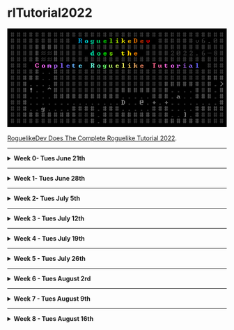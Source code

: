 # rlTutorial2022

![rl Tutorial 2022](https://github.com/samelinux/rlTutorial2022/raw/main/images/rlTutorial2022.png "Logo")

[RoguelikeDev Does The Complete Roguelike Tutorial 2022](https://www.reddit.com/r/roguelikedev/comments/vhfsda/roguelikedev_does_the_complete_roguelike_tutorial/).

- - -

<details>
<summary><b>Week 0- Tues June 21th</b></summary>

Bolerplate code. Here you can find the partial source: [tag](https://github.com/samelinux/rlTutorial2022/releases/tag/week0)

- [keyboard.c](keyboard.c)

  This file contains some functions to easly setup, reset and use the keyboard.

- [macro.h](macro.h)

  This fail contains just some macro that could be usefull in the future

- [main.c](main.c)

  This file contains the main function of the program and for now it's just a placeholder to show some "engine" functionality

- [position.c](position.c)

  This file contains a rough implementation of 2d positions structure and functions, we will expand this during the tutorial ... or we can scrapp it if not usefull

- [random.c](random.c)

  This file contains a straight copy and paste of a Lehmer random number generation function from wikipedia and some utility.

  We will mostly only use two functions randomSetup and randomDice

- [screen.c](screen.c)

  This file contains a rough and semplified ncurses implementation with way less functions but way easier to understand.

  It is base on ansi escape codes which is a fancy way to say "codes to instruct the terminal on how to draw things".

  With this you can print character and string anywhere on the terminal using foreground and background colors ... i think this will be enough for the tutorial, but we can expand this if we need to.

- [signal.c](signal.c)

  This file contains some code to help people which are less familiar with C debug some crashes.

  Nothing special, it just register some callback for handling signals the operating system may throw at your game in case we write something wrong (think of it as a way more destructive try/catch which always and with a crash and a stack trace 8p ).

- [time.c](time.c)

  This file contains just a function to get the current timestamp in milliseconds, it may come handy to profile some map generation/pathfinding algorithm.

  I'm not 100% sure we will need this, but if costs nothing to have it laying around.

</details>

- - -

<details>
<summary><b>Week 1- Tues June 28th</b></summary>

<details>
<summary> Part 0 - Setting Up </summary>

  - Build automation

    We will use [make] to automate the building process. You can find it [here](https://www.gnu.org/software/make/) but it can be already installed on your system if you choose to install some developer tool (Xcode on macos, gcc toolchain on linux)

  - Compiler

    We will use [gcc] to compile our code. You can find it [here](https://gcc.gnu.org/install/) but it come as a package in most linux distribution and as part of Xcode on macos.

  - Editor

    To edit your code you can use any editor you like, i personally use [vim](https://www.vim.org/) but [clion](https://www.jetbrains.com/clion/), [visual studio code](https://code.visualstudio.com/) and [Xcode](https://developer.apple.com/xcode/) are good alternatives.

  - Terminal

    All linux distro and macos come with a preinstalled terminal.

    I'm pretty sure you can use any terminal you want as long as it supports at last the original ansi 8 colors specification.

 - Testing the environment

   To test your environment you can use the boilerplate code i created in week 0 which you can find [here](https://github.com/samelinux/rlTutorial2022/releases/tag/week0).
   - Download the zip and unpack it (or checkout the project and then checkout the week0 tag)
   - open your favorite terminal and move to the code directory (using the command 'cd')
   - start the build using the command 'make'
   - start the compiled program with the command './target'
   If all went right you should see something like this:

- Result

   ![part0 001](https://github.com/samelinux/rlTutorial2022/raw/main/images/part0_001.png "Part 0 screenshot")

</details>

<details>
<summary> Part 1 - Drawing the '@' symbol and moving it around </summary>

You can find the code from Week 1, Part 1 [here](https://github.com/samelinux/rlTutorial2022/releases/tag/week1part1).

- Player structure

  We start by creating a structure to represent the player and give it a name.

  For now we just need his coordinates, but we will add property to the player structure as we go on.
```c
struct player_t
{
 int x;
 int y;
};
typedef struct player_t player_t;
```

- Player input handling

  Next we need a way to work with a player: initialize it and modify it base on the game and the player state.

  For now playerInit just set the player coordinates to 0, but later we will add more properties initializations (like hit point, stat values, ...).

  Since the player is basycally just composed of his coordinates, playerHandleInput just handle the input to move the player around.

  Since there's no world player movements are free, no collision, no enemies to attack, ... not much to do.

  For this purpose we have created two functions:
```c
void playerInit(player_t* player);
void playerHandleInput(player_t* player,char input);
```

- main flow

  The next thing to do is to modify the main function to implement a minimalistic game loop: display the player, move the player base on his input and quit.

  As you can see the code is quite commented so i'll not go much into datails on the implementation or the code itself, you can download each week and each part separately and take a look/play with it.

  All this logic is implemented in
```c
while(command!='q')
 {
  //clear the screen
  screenClear();

  //draw the player and a hint on how to quit
  screenPut(player.x,player.y,'@');
  screenPrint(0,screenHeight,"Press 'q' to quit");

  //get player input
  command=keyboardRead();
  //handle the input based on game/player status
  playerHandleInput(&player,command);
 }
```

- Extra

  I've uniformed all "libraries" init/deinit function names to have the same structure.

  I've added an init and a deinit function to screen basically to hide/show the terminal cursor and clear the screen/attributes (this is just a convenience)

  I've also added some comments to some file ... expect this since sometime i'll forget to add all comments 8p

- Result

  ![part1 001](https://github.com/samelinux/rlTutorial2022/raw/main/images/part1_001.png "Part 1 screenshot")

</details>

</details>

- - -

<details>
<summary><b>Week 2- Tues July 5th</b></summary>

<details>
<summary> Part 2 - The generic Entity, the render functions, and the map </summary>

You can find the code from Week 2, Part 2 [here](https://github.com/samelinux/rlTutorial2022/releases/tag/week2part2).

- [main.c](main.c)

  In Part2 we added map and monster to the main loop (for now just initialization and drawing). We also removed the player variable since we're going to isolate it inside [player.c](player.c)

- [player.c](player.c)

  We moved the player variable here and modified all functions accordingly. Also we've added two checks during player movements:

  1. map boundaries to limit the player movements inside the map
  2. tile walkable flag to to limit the player movements on walkable tiles

  We also added a convenience function to render the player

- [map.c](map.c)

  This file will contain all map related functions and data types.

  Take a look at [map.c](map.c) to have a better understanding of all map related functions, they are quite commented.

  For now all maps data types we need are:
```c
enum mapType_t
{
 MAP_NONE=0,
 MAP_EMPTY,
 MAP_SAMPLE,
 MAP_MAX,
};
typedef enum mapType_t mapType_t;
```
  This enum is basically a list of all "buildable" maps.
```c
struct map_t
{
 mapType_t type;
 tile_t tiles[MAP_WIDTH*MAP_HEIGHT];
};
typedef struct map_t map_t;
```
  This struct is the representation of a map containing its type and all its tiles.

- [mapSample.c](mapSample.c)

  To separate all map types on their own file we created the file so we can implement the "building" of MAP_SAMPLE maps type. There's not much going on for now, this is just a basic map, we will add more in Part3

- [monster.c](monster.c)

  This file will contain all single monster related functions and data type. Here we will implement combat, movement and the fundation of a single monster AI.

  For now we wrote some simple functions like monsterInit to initialize a monster based on its type.

  There are also a "family" of functions, that we will expand in the future, which basically act as a "database" of monster property like monsterGlyph and monsterColor.

  In [monster.h](monster.h) we will define all monster data type like:
```c
enum monsterType_t
{
 MONSTER_NONE=0,
 MONSTER_RAT,
 MONSTER_MAX,
};
typedef enum monsterType_t monsterType_t;
```
  Which is basically a list of all existing monster in the game.
```c
struct monster_t
{
 monsterType_t type;
 int16_t x;
 int16_t y;
 char glyph;
 int8_t color;
};
typedef struct monster_t monster_t;
```
  Which is the representation of a single monster with all its characteristics

- [monsters.c](monsters.c)

  This file will contain functions related to all existing monsters like start their turn, render them, add/remove a monster from existence, ...

- [tile.c](tile.c)

  This file will contain all tile related functions and data types.

  Take a look at [tile.c](tile.c) to have a better understanding of all tiles related functions, they are quite commented.

  We added some function to work with tiles like tileInit which initialize a tile based on its type and, as we did with [monster.c](monster.c), a family of functions, that we will expand in the future, which basically act as a "database" of tiles property like tileGlyph, tileFGColor, tileBGColor, tileWalkable and tileBlockFOV.

  For now, all tiles data types we need are:
```c
enum tileType_t
{
 TILE_NONE=0,
 TILE_FLOOR,
 TILE_WALL,
 TILE_MAX,
};
typedef enum tileType_t tileType_t;
```
  Which is basically a list of all existing tile type in the game (we will add TILE_WATER, TILE_LAVA, ... for example)
```c
struct tile_t
{
 tileType_t type;
 char glyph;
 int8_t fgColor;
 int8_t bgColor;
 bool walkable;
 bool blockFOV;
};
typedef struct tile_t tile_t;
```
  Which is the representation of a single tile with all its characteristics

- Result

  ![part2 001](https://github.com/samelinux/rlTutorial2022/raw/main/images/part2_001.png "Part 2 screenshot")

</details>

<details>
<summary> Part 3 - Generating a dungeon </summary>

You can find the code from Week 2, Part 3 [here](https://github.com/samelinux/rlTutorial2022/releases/tag/week2part3).

- [mapCave.c](mapCave.c)

  The big changes of Part 3 are all in this file. This is part of a family of files that we will expand to implement other types of map.

  The main and only functions in this type of files is in the form map(TYPE)Build which is responsable of building the type of map we want, in this case a cave.

  To build a cave we use a model called "cellular automata", to know more about them take a look here: [wikipedia](https://en.wikipedia.org/wiki/Cellular_automaton). 
  Maybe you are familiar with [Conway's game of life](https://en.wikipedia.org/wiki/Conway%27s_Game_of_Life) which you can play around with [here](https://playgameoflife.com/) ... to generate caves we simply change the rules!

  Take a look at [mapCave.c](mapCave.c) to have a better understanding of how we implemented a cellular automata and how we used it to generate our map.

- [monster.c](monster.c) and [player.c](player.c)

  We had to modify how we place entities in the map since now not all tiles are walkable and we do not want to bury alive neither monsters nor the player.

- position.c

  I choose to remove position_t and its relative files from the project since this is a tutorial and I want to keep things as simple as possible.

- [map.c](map.c)

  We added some convenience functions inside the map basic file to ease maps generation, the most important being [mapIsConnected](https://github.com/samelinux/rlTutorial2022/blob/9facbc8874a7a542177c1b25e88f33ccb71972be/map.c#L68) which we use to ensure our maps are fully connected.

- [signal.c](signal.c)

  We added a special signal handler for SIGINT so when the player press ctrl+c to halt the game we do not leave the terminal and the screen messed up (I noticed that when closing with ctrl+c the cursor did not become visible again).

- Result

  ![part3 001](https://github.com/samelinux/rlTutorial2022/raw/main/images/part3_001.png "Part 3 screenshot")

</details>

</details>

- - -

<details>
<summary><b>Week 3 - Tues July 12th</b></summary>

<details>
<summary> Part 4 - Field of View </summary>

You can find the code from Week 3, Part 4 [here](https://github.com/samelinux/rlTutorial2022/releases/tag/week3part4).

- [bresenham.c](bresenham.c)

  added a "line drawing" function wich for now is only used to calculate the player field of view inside the map. This uses the Bresenham's line algorithm that calculate "digital" lines (digital intended as pixel perfect, without antialiasing).

  I'm not going much into details about the algorithm itself since it is explained quite well in its [wikipedia page](https://en.wikipedia.org/wiki/Bresenham%27s_line_algorithm).

  We use it to trace lines from the player position to each tile inside his line of sight distance, checking whatever an unobstructed line can be made (without hitting any wall for now, but in the future there could be other tiles/object that block the line of sight). The set of tiles which a player can see it's called his field of view.

- [macro.h](macro.h)

  added math.h to the import since is uses the sqrt function. Now it generates a compiler error because we are using the distance macro. Before, since macro are exapanded in place (literally sobstituting the defined "string" for the "difining" string) this was not a problem.

- [main.c](main.c)

  We added field of view reset and calculation inside the main loop. This refresh the player field of view after each action giving us the opportunity to explore the map instead of having it fully visible from the start.

- [map.c](map.c)

  We added mapResetFOV to reset the tiles visible attribute so we can calculate the player field of view "fresh" each turn. This basically set all tiles in the map as non visible, afther this function you should always call playerCalculateFOV otherwise no tile will be visible on the next map rendering call.

  We modified the render function to render only visible and seen tiles. Now that a player has his own filed of view we can fully render only the tiles he sees and the tile marked as "to be remembered" (more on this later). As said before, this create a nice feel ofexploration and a character memory of the map, almost as if the here draws the maps edge while exploting to remember the way back.

- [monster.c](monster.c)

  I added a missing return at end of file (my OCD was tilting).

- [monsters.c](monsters.c)

  We modified the render function to render only visible monsters (a visible monster is one staying on a visible tile). This create the uncertainty of knowing the position of monsters outside the player field of view, is the monster still there?

- [player.c](player.c)

  We adde playerCalculateFOV which calcuate the actual player field of view inside the map. As said before this has to be called, almost always, in pairs with mapResetFOV to have a "fresh" field of view each turn. No one is forcing you to only call playerCalculateFOV and never cal mapResetFOV, this will generate a prefect memory of the map from the player prospective! Try it!

- [tile.c](tile.c)

  We added visible and seen property to all tiles (to implement field of view and map memory). visible is used to mark a tile actually visible from the player point of view while seen is used to implement character memory: an hero in a dungeon can not remember all the map details, just the walls outline to track his way back.

  We added tileRememberViewed to implement map memory on a tileType_t basis, with this we can have the character remember only important tiles (for now only walls) which the player can use at his own advantage (think about remembering traps position ...).

- Result

   ![part4 001](https://github.com/samelinux/rlTutorial2022/raw/main/images/part4_001.png "Part 4 screenshot")

</details>

<details>
<summary> Part 5 - Placing Enemies and kicking them (harmlessly) </summary>

You can find the code from Week 3, Part 5 [here](https://github.com/samelinux/rlTutorial2022/releases/tag/week3part5).

- [main.c](main.c)

  We moved some code to have more consistent logic blocks, now the "engine" initialization is all in one block.

  We removed the rat generation we used in past weeks, we do not need it anymore since we are generating way more monsters to make floors more "enjoyable". For now monsters generation is done inside [map.c](map.c) but we can move it inside map types specific files so we can customize each floor.

  We added monster turns handling when the player takes a turn ... this seems fair even if, for now, monsters have no artificial intelligence so they do nothing 8)

- [map.c](map.c)

  We added monsters spawn after map generation by adding a call to [monsterPoolSpawn](https://github.com/samelinux/rlTutorial2022/blob/e7e9f8955dce594fcc1f761e361e6ad6a3e3bdf5/map.c#L28) after generating the map. This, as said before, can be moved in map types specific files so we can customize each floor.

  We added a check in map coordinates randomization so we do not pick monsters occupied tiles. This is usefull when searching for a coordinate to spawn (or teleport) the player and for spawning monsters (so we do not pile up them!).

- [monsters.c](monsters.c)

  We removed the file to keep the code simpler, we do not need to separate single monster functions from multi-monsters functions.

- [monster.c](monster.c)

  We renamed some functions (which where in monsters.c) to make it clear that they are "pool functions" (monsterPoolInit for example which initialize the pool of monsters). This is not necessary, but i think this is better from a tutorial prospective.

  We added a name to monsters and loaded it in monsterInit. This way we can better comunicate to the player what monsters are doing and what the player is interacting with.

  We changed some monsterType_t character representation to '?' so we see if we miss a case in monsterGlyph. If you add more monster types and forget to add their case in [monsterGlyph](https://github.com/samelinux/rlTutorial2022/blob/e7e9f8955dce594fcc1f761e361e6ad6a3e3bdf5/monster.c#L38) you will see a '?' instead of a blank tile, this is way easier to spot.

  We added two type of new monsters: orc and troll.

  We added monsterPoolSpawn which is used during map generation to popolate floors and, as said before, we can move it inside map types specific files so we can customize each floor. For now it is way easier to have it centralizedin just one point, but feel free to try having a different number of monsters for each different map type.

  We added monsterPoolAt to easly retrive monsters given their coordinates, this is usefull when checking for player movements but also while spawning monsters.

  We added monsterPoolHandleTurn which generate a new turn for all monsters when the player takes a turn ... this is fair because monsters have thier right too!
  
- player.c/h

  We modified playerHandleInput to return a boolean value which inform the main loop that the player has or has not taken a turn so we can make monster take their turns. For now all player actions generate a new turn, but in the future we can have actions that do not take a turn: think about a player wanting to look at his surrounding, it makes sense that this action should not consume a turn.

  We added the basics to implement "bump combat" in playerHandleInput, if the player moves toward a monster occupied tile then he attack the monsters instead of moving. This is basically all we need to implement hand-to-hand combat ... it is taht simple!

- tile.c

  We changed some tileType_t character representation to '?' so we see if we miss a case in tileGlyph. Take a look above at the comments for monster.c to better understand why.

- Result

  ![part5 001](https://github.com/samelinux/rlTutorial2022/raw/main/images/part5_001.png "Part 5 screenshot")

</details>

</details>

- - -

<details>
<summary><b>Week 4 - Tues July 19th</b></summary>

<details>
<summary> Part 6 - Doing (and taking) some damage </summary>

You can find the code from Week 4, Part 6 [here](https://github.com/samelinux/rlTutorial2022/releases/tag/week4part6).

- general

  I changed all the #include directives to be more precise. Until now there
   where no problems including all the necessary header inside other header
   files, but now we have some header cycles. To avoid any further problem,
   now each source/header file include only the needed headers.

   I also changed some memset parameters, they worked anyway but with this
    changes the call is more correct.

- [keyboard.c](keyboard.c)

  We added support for numpad movement and for diagonal movement while using
   arrows via home,end,pageUp and pageDown.

- [macro.h](macro.h)

  Since distance uses sqrt which returns a double I added a cast to int16_t
   so it should not cause any problems with conversion.

- [main.c](main.c)

  I removed a unnecessary mapResetFOV since it is already done in
   playerCalculateFOV.

- [map.c](map.c)

  We added an implementatio of Dijkstra map to perform monsters pathfinding.
   You can learn more about Dijkstra maps on [roguebasin](http://www.roguebasin.com/index.php/Dijkstra_Maps_Visualized) and on [wikipedia](https://en.wikipedia.org/wiki/Dijkstra%27s_algorithm).

   Basically we create three functions to clear and compute Dijkstra maps and
   to retrive its values.

- [monster.c](monster.c)

  We added some stats to monsters: maxHitPoints, hitPoints, attack and
   defence. These stats are used to implement the combat which, for now, is
   quite easy and completly predictable.

  We also added the Dijkstra map calculation before each monsters turn because
   other monsters obstruct passing on the tile they occupy.

  Next we added a basic artificial intelligence to make monsters alive. For
   now they just move towards the player (using the Dijkstra maps pathfinding)
   and attack him when in reach.

  You can easly add other artificial inteligence, for example a
   MONSTER_AI_WANDER which just move randomly and attack the player if in
   reach. It is just a simpler MONSTER_AI_HOSTILE which does not take into
   account the pathfinding. Try it!

  To ease the creation of multiple monster artificial intelligence we added a
   function [monsterBestMoveToReachPlayer](https://github.com/samelinux/rlTutorial2022/blob/68ac51471761f2f1b154a388e320d5f9609f0823/monster.c#L227) which move the monster toward the
   players. This function will be usefull when wrinting more artificial
   intelligence.

- [player.c](player.c)

  We added the same monsters stats to the player: maxHitPoints, hitPoints,
   attack and defence. Now the player can attack monster and get attacked ...
   and eventually die.

  Since moveing in just in the four cardinal direction is limiting, tedious
   during exploration and monsters can move diagonally, we also added diagonal
   movement for the player.

  In [playerRender](https://github.com/samelinux/rlTutorial2022/blob/6fd26f54caf0567f42a5550dfbc6fd1b8f02c776/player.c#L116) we added an indication of the player hitPoints and
   maxHitPoints. For now it is writtein in the upper left corner of the screen
   over the map, in the next Part we will polish the interface and move it in
   a better place.

  We also added three functions to implement combat, one to calculate if a
   monster is in attack range, one to implement player to monster attacks and
   one to implement monster to player attack. I've decided to have them
   separate as the data structure to represent the player and the monsters so
   we can optimize more the single data structures to fit more its uses.
   The combat is quite simple: attacking a target deals (attacker attack
   stat)-(defender defence) damage. This is completely predictable, we will
   add some randomness in the future, for now it is more than enough to kill
   and be killed.
   One important note: dead monsters do not leave corpses because I am
   planning to implement them as item.

- [signal.c](signal.c)

  I added screenDeinit and keyboardDeinit inside [signalHandler](https://github.com/samelinux/rlTutorial2022/blob/6fd26f54caf0567f42a5550dfbc6fd1b8f02c776/signal.c#L47) so even in
  case of a crash the terminal should recover to its original settings.

- [monsterAIHostile.c](monsterAIHostile.c)

  In this file we added a basic "seek and destroy" artificial intelligence for
   our monsters. They will basically move toward the player and try to kill
   him. They do not need line of sight to start being aggressive and do not
   lose interest/will/sight ... they are basically the perfect killing
   machine!

  You can easly add more artificial intelligence in files named monsterAIXXX
   to create a family of files. For example you can create, as mentioned
   before, a monsterAIWander which make a monster wander through the level and
   switch to monsterAIHostile in case it sees the player (remember, if the
   player sees the monster, the opposite is also true!).

- Dijkstra map example

  By modifying the [mapRender](https://github.com/samelinux/rlTutorial2022/blob/6fd26f54caf0567f42a5550dfbc6fd1b8f02c776/map.c#L129) you can easly print the Dijkstra maps value
  (modulo 10 to have a clearer result) and visualize them directly in game.

  ![part6 001](https://github.com/samelinux/rlTutorial2022/raw/main/images/part6_001.png "Part 6 Dijkstra map example")

- Result

  As I said before, these monsters artificial intelligence are a little bit
   overtuned; they will find you anywhere in the level, they will surround you
   and they will kill you!

  ![part6 002](https://github.com/samelinux/rlTutorial2022/raw/main/images/part6_002.png "Part 6 screenshot")


</details>

<details>
<summary> Part 6.5 - Creating a better loop </summary>

You can find the code from Week 4, Part 6.5 [here](https://github.com/samelinux/rlTutorial2022/releases/tag/week4part6.5).

- [main.c](main.c)

  I deeply changed the main loop of the game by adding [player states](https://github.com/samelinux/rlTutorial2022/blob/e7496a7a7f56890988c6d74ce2d27f3e5947b6f2/player.h#L9).

  Player states are used to separate the input and update logic of various
   screen/logic block of the game into separate files and functions. For example
   the STATE_MAP handle all player input specific to the map screen which for
   now is just movement.

  We created the function [mainQuit](https://github.com/samelinux/rlTutorial2022/blob/e7496a7a7f56890988c6d74ce2d27f3e5947b6f2/main.c#L45) which can be used everywhere in the code
   to safetly exit the program, deinitializing all "engine" system and
   returning the terminal to its initial configuration.

- [map.c](map.c)

  We splitted the map initialization from the map generation and added a
   function to deinitialize the map. For now the [mapDeinit](https://github.com/samelinux/rlTutorial2022/blob/e7496a7a7f56890988c6d74ce2d27f3e5947b6f2/map.c#L24) function is now
   veryusefull because we allocate the map statically, but its utility will
   become clear in the future if we decide to allocate the map dinamically.

- [monster.c](monster.c)

  We adde a deinitialization function as in [map.c](map.c) for the monsters pool
   for the same reason.

- [player.c](player.c)

  We adde a deinitialization function as in [map.c](map.c) for the player for the
   same reason.

  We changed a bit how the player is initializaed.
  Now the [playerInit](https://github.com/samelinux/rlTutorial2022/blob/e7496a7a7f56890988c6d74ce2d27f3e5947b6f2/player.c#L19) function just setup the player state so the game start
   in the main menu screen.
  The [playerNewGame](https://github.com/samelinux/rlTutorial2022/blob/e7496a7a7f56890988c6d74ce2d27f3e5947b6f2/player.c#L32) function setup the player to start a new game, we will
   eventually create also a playerLoadGame function.

  [playerUpdate](https://github.com/samelinux/rlTutorial2022/blob/e7496a7a7f56890988c6d74ce2d27f3e5947b6f2/player.c#L44) is now just a wrapper which calls the correct stateXXXUpdate
   function. Also [playerRender](https://github.com/samelinux/rlTutorial2022/blob/e7496a7a7f56890988c6d74ce2d27f3e5947b6f2/player.c#L61) become a wrapper to the correct
   stateXXXRender function.
  This is quite usefull because let us separate various update and render code
   for the different screen/logic block of the game.

  We also added a state change in [playerAttackedBy](https://github.com/samelinux/rlTutorial2022/blob/e7496a7a7f56890988c6d74ce2d27f3e5947b6f2/player.c#L158) function to move the
   player to the game over screen if he reach 0 hit points.

- [stateGameOver.c](stateGameOver.c)

  This file contains the update and render function for the game over screen.

  [stateGameOverUpdate](https://github.com/samelinux/rlTutorial2022/blob/e7496a7a7f56890988c6d74ce2d27f3e5947b6f2/stateGameOver.c#L8) is quite simple, when the player press return move
   him to the main menu.

  [stateGameOverRender](https://github.com/samelinux/rlTutorial2022/blob/e7496a7a7f56890988c6d74ce2d27f3e5947b6f2/stateGameOver.c#L21) for now is also quite simple, it just prints "You
   died" in the middle of the screen. Note that we do not clear the screen
   in this state so the last map rendered remain visible and the player can see
   his last moment of life.

- [stateMainMenu.c](stateMainMenu.c)

  This file contains the update and render function for the main menu screen.
  It is just a basic main menu, but in the future we will add a real menu for
   the player to start a new game, load a saved one if present and maybe change
   some game options.

- [stateMap.c](stateMap.c)

  This file contains the update and render function for the main game screen.

  [stateMapUpdate](https://github.com/samelinux/rlTutorial2022/blob/e7496a7a7f56890988c6d74ce2d27f3e5947b6f2/stateMap.c#L11) handle all the input needed to let the player move in the
   map. In the future we will add others keys to let the player perform other
   actions like: access his backpack, examine the map, ...

  [stateMapRender](https://github.com/samelinux/rlTutorial2022/blob/e7496a7a7f56890988c6d74ce2d27f3e5947b6f2/stateMap.c#L113) just render the map. In the next part we will polish this
   screen to print more usefull informations.

</details>

<details>
<summary> Part 7 - Creating the Interface </summary>

You can find the code from Week 4, Part 7 [here](https://github.com/samelinux/rlTutorial2022/releases/tag/week4part7).

- [map.c](map.c)

  We modified the [mapRender](https://github.com/samelinux/rlTutorial2022/blob/2a1d6cce6f26034bffa5e2bc8f6cd2196960bb28/map.c#L141) function to render the map from a specific point
   of view. This enable us to render the map from the player perspective or,
   while examining the map, from a tile perspective.

- [monster.c](monster.c)

  We added a function to draw a monster from a specific point of view to be able
   to draw monster from the player perspective and from any tile perspective.
   This is usefull to implement the map examination command.

  We also modified [monsterPoolRender](https://github.com/samelinux/rlTutorial2022/blob/2a1d6cce6f26034bffa5e2bc8f6cd2196960bb28/monster.c#L202) to take advantage of the new monster
   render function.

- [player.c](player.c)

  We added some field to the player structure to implement some nice feature.

  We added a journal for the player to read where every important event gets
   logged up to 100 events. In the map state, only the last few events get
   printed. To ease the reading we also added a state to view the full journal.
   To write to the journal we created the [playerLog](https://github.com/samelinux/rlTutorial2022/blob/2a1d6cce6f26034bffa5e2bc8f6cd2196960bb28/player.c#L109) function.
   Since now we have a journal, all combat event gets written to it instead of
   the terminal.

  We added two coordinates examineX and examineY which are used in the
   STATE_EXAMINE_MAP to move around the selection. This state is quite usefull
   for the player since it enables the player to move according to threats he
   spots on the map from further away.

  We also added a functon to render the player from a specific point of view.
   This function is used while examining the map to easly draw the player with
   inverted colors.

- [stateGameOver.c](stateGameOver.c)

  We added an hack in this state to have an updated map in the death screen so
   the player can see the killing blow log and his hit points after dieing.

- [stateMap.c](stateMap.c)

  We added two new command to the map screen: 'x' to eXamine the map and 'J' to
   view the Journal.

  The bulk of the UI update is in this state:

  1. we constrained the map to MAP_VIEWPORT_WIDTH x MAP_VIEWPORT_HEIGHT
  2. we move the player stats to the remaining space on the right
  3. we added the last lines of the journal in the remaining space under the map

- [tile.c](tile.c)

  We added a name to all tile so we can display it when the player examine map
   tiles.

  We also added a utility function to draw tiles.

- [stateExaminemap.c](stateExaminemap.c)

  This state handle all the game logic that let the player examine the map, from
   handling the input to move the selection, to drawing a modified versione of
   the map and some info on the selected tile. To have a better understanding of
   it take a look at the implementation, it is quite easy and indipendent from
   the rest of the code.

- [stateJournal.c](stateJournal.c)

  This state handle all the game logic that let the player view the full journal
   of the last 100 events, from handling the scrolling to drawing it. The code
   is very very simple, take a look at the file to have a better idea of how it
   works.

  This is a perfect example and should clarify why we created the states in
   first place: to separate the varius game block in separate files which are
   smaller and easier to understand.

- New UI result

  ![part7 001](https://github.com/samelinux/rlTutorial2022/raw/main/images/part7_001.png "Part 7 new UI")

- Examine command result

  ![part7 002](https://github.com/samelinux/rlTutorial2022/raw/main/images/part7_002.png "Part 7 examine command")

</details>

</details>

- - -

<details>
<summary><b>Week 5 - Tues July 26th</b></summary>

<details>
<summary> Part 8 - Items and Inventory </summary>

You can find the code from Week 5, Part 8 [here](https://github.com/samelinux/rlTutorial2022/releases/tag/week5part8).

- Refactoring

  I changed the [player](https://github.com/samelinux/rlTutorial2022/blob/b069e62e54e4861084f476a508ce9396f4143ac4/player.c#L20) variable to be global and removed all pointer passed
   across functions to make the tutorial easier to follow. It is not a good
   practice to have global variables, but in the end a roguelike needs a player.
   You can write each player structure attribute setter and getter, I decided to
   skip this because i find it easier to follow in a tutorial.
   This changes made all stateXXX functions take one leass argument, the player
   pointer.

- [map.c](map.c)

  I added a reset of the pool of monster while generating the map, for now it is
   not much usefull, but when we will add multiple dungeon levels it will clear
   the old map monsters. As of right now, if you generate a new map after the
   first one you will end up with some monsters of the previous level in the new
   level.
  We also added item spawning and, of course, a reset of the item pool.

- [player.c](player.c)

  I fixed some bad [memset](https://man7.org/linux/man-pages/man3/memset.3.html)
  We added all the new player parameters to the [playerNewGame](https://github.com/samelinux/rlTutorial2022/blob/b069e62e54e4861084f476a508ce9396f4143ac4/player.c#L36) function to
   setup his variable before game start.
  We added a backpack which can contain 10 items to the player structure. I'm
   not a fan of infinite inventories in games and I don't want to overcomplicate
   the tutorial with items weight/size so I decided to keep it simple. Also, in
   every game i tried out, even game with strict item carry capacity, players
   can carry too many items in my opinion.
  We added some functions to manipulate the player backpack easly:
   1. [playerBackpackCount](https://github.com/samelinux/rlTutorial2022/blob/b069e62e54e4861084f476a508ce9396f4143ac4/player.c#L243) to retrive the number of items stored in the
    backpack
   2. [playerPackBackpack](https://github.com/samelinux/rlTutorial2022/blob/b069e62e54e4861084f476a508ce9396f4143ac4/player.c#L259) to pack the items in the player backpack
   3. [playerPickup](https://github.com/samelinux/rlTutorial2022/blob/b069e62e54e4861084f476a508ce9396f4143ac4/player.c#L283) to move an item from anywhere to the player backpack
   4. [playerUseSelectedItem](https://github.com/samelinux/rlTutorial2022/blob/b069e62e54e4861084f476a508ce9396f4143ac4/player.c#L299) to allow the player to use items in his backpack
   5. [playerDropSelectedItem](https://github.com/samelinux/rlTutorial2022/blob/b069e62e54e4861084f476a508ce9396f4143ac4/player.c#L317) to allow the player to drop items

- [stateExamineMap.c](stateExamineMap.c)

  We added item rendering on the map and in the info on the bottom of the
   screen.This is usefull so a player can have a better picture of his surrounding.

- [stateMap.c](stateMap.c)

  We added item rendering to the map and the commands to pickup items on the
   ground and view the player backpack [i/,/g]. Since we have [itemPoolRender](https://github.com/samelinux/rlTutorial2022/blob/b069e62e54e4861084f476a508ce9396f4143ac4/item.c#L177)
   this was quite easy as adding new commands to a state: just add their
   relative cases in stateXXXUpdate.

- [item.c](item.c)

  This file is the main implementation of all items generic functions. Take a
   deep look into it since it implements the basis, items specific functions
   will be in separate file as for [itemHealthPotion.c](itemHealthPotion.c)
   which implements all ITEM_HEALTH_POTION functions (for now just the use
   function).
  We adde the basic data structure to represent an item:
```c
enum itemType_t
{
 ITEM_NONE=0,
 ITEM_HEALTH_POTION,
 ITEM_MAX,
};

struct item_t
{
 itemType_t type;
 char name[ITEM_NAME_LENGTH];
 int16_t x;
 int16_t y;
 char glyph;
 int16_t color;
};
```
  We also wrote a lot of functions:
   1. [itemInit](https://github.com/samelinux/rlTutorial2022/blob/b069e62e54e4861084f476a508ce9396f4143ac4/item.c#L14) to setup an item structure from its type
   2. [itemRender](https://github.com/samelinux/rlTutorial2022/blob/b069e62e54e4861084f476a508ce9396f4143ac4/item.c#L26) to render an item
   3. [itemName](https://github.com/samelinux/rlTutorial2022/blob/b069e62e54e4861084f476a508ce9396f4143ac4/item.c#L48) to retrive the item type name
   4. [itemGlyph](https://github.com/samelinux/rlTutorial2022/blob/b069e62e54e4861084f476a508ce9396f4143ac4/item.c#L60) to retrive the item type glyph
   5. [itemColor](https://github.com/samelinux/rlTutorial2022/blob/b069e62e54e4861084f476a508ce9396f4143ac4/item.c#L72) to retrivethe item type color
   6. [itemUse](https://github.com/samelinux/rlTutorial2022/blob/b069e62e54e4861084f476a508ce9396f4143ac4/item.c#L84) the implement different item type usage
   7. [itemPoolInit](https://github.com/samelinux/rlTutorial2022/blob/b069e62e54e4861084f476a508ce9396f4143ac4/item.c#L102) to init the item pool
   8. [itemPoolDeinit](https://github.com/samelinux/rlTutorial2022/blob/b069e62e54e4861084f476a508ce9396f4143ac4/item.c#L108) the deinit the item pool
   9. [itemPoolAdd](https://github.com/samelinux/rlTutorial2022/blob/b069e62e54e4861084f476a508ce9396f4143ac4/item.c#L115) to add an item to the pool
   10. [itemPoolSpawn](https://github.com/samelinux/rlTutorial2022/blob/b069e62e54e4861084f476a508ce9396f4143ac4/item.c#L129) so spawn some items in the map
   11. [itemPoolCountAt](https://github.com/samelinux/rlTutorial2022/blob/b069e62e54e4861084f476a508ce9396f4143ac4/item.c#L146) to count the number of items at a given location
   12. [itemPoolAt](https://github.com/samelinux/rlTutorial2022/blob/b069e62e54e4861084f476a508ce9396f4143ac4/item.c#L161) to retrive the n-th item at a given location
   13. [itemPoolRender](https://github.com/samelinux/rlTutorial2022/blob/b069e62e54e4861084f476a508ce9396f4143ac4/item.c#L177) to render all visible items

- [itemHealthPotion.c](itemHealthPotion.c)

  In this type of file (itemXXX.c) we will implement all game logic of a single
   type of item (in this case ITEM_HEALTH_POTION).
  ITEM_HEALTH_POTION heal the player if it is used on the player.
  We implemented 'on the player' using the location of the player (his
   coordinate) so we can add more subtle items usage (for example using a
   scroll of lightning on the location of a monster). This implementation also
   allow us to implement a throw action (assuming we add a throwable attribute
   to all items and in particular to ITEM_HEALTH_POTION) to throw, for example,
   an ITEM_HEALTH_POTION to a monster and ... well ... heal it!

- [stateBackpack.c](stateBackpack.c)

  We added a state to show the player his backpack, but we added a twist to it:
   we show also the items on the ground in the right half of the screen. This
   makes it way easier for the player to manage his inventory by seeing his
   backpack side by side to the items on the tile he is occupying. It is NOT
   easier to implement, but it is quite statisfying when it comes together.
   We added almost all way to interact with the two panels:
    1. left/right/h/l/num4/num6  change tab
    2. TAB switch between tabs
    3. u/RETURN use the selected item even if it is on the ground
    4. g/, pick up an item if it is on the ground
    5. d drop an item if it is in the player backpack
    6. up/down/j/k/num2/num8 scroll selected tab on line up/down

- Result: items

  ![part8 001](https://github.com/samelinux/rlTutorial2022/raw/main/images/part8_001.png "Part 8 items")

- Result: backpack/pickup

  ![part8 002](https://github.com/samelinux/rlTutorial2022/raw/main/images/part8_002.png "Part 8 backpack")

</details>

<details>
<summary> Part 9 - Ranged Scrolls and Targeting </summary>

You can find the code from Week 5, Part 9 [here](https://github.com/samelinux/rlTutorial2022/releases/tag/week5part9).

- [item.c](item.c)

  We added three items: ITEM_LIGHTNING_SCROLL, ITEM_CONFUSION_SCROLL and
   ITEM_FIREBALL_SCROLL so we adde all the basic items handling code in the
   generic item functions.
  We changed all itemUseXXX to return a boolean value to know if the item use
   costs a player turn. This is usefull because some items do not get used
   instantly/if certain conditions are met.
  We also added [itemConsume](https://github.com/samelinux/rlTutorial2022/blob/43cdc2eedcefcdf5079fecd9cd8e7f5db9a4f16f/item.c#L216) to ease writing new items.

- [itemHealthPotion.c](itemHealthPotion.c)

  We changed the implementation of health potions use since now, when using one
   while at full health the game tells the player that he is already at full
   health and does nothing.

- [main.c](main.c)

  We added turns counting, nothing special but a new statistic the player can
   use.

- [monster.c](monster.c)

  We added confusionDuration to the mosnter_t structure to handle the confuse
   status and switch monster artificial intelligence during their turns. This
   has been implemented in monsterPoolHandleTurn as a modifier to the monsters
   artificial intelligence.
  We created the new artificial intelligence confused so in addition to haveing
   an handler for the confuse status we also can assign it as a real artificial
   intelligence.
  Since a confused monster can attack other monster, we added
   monsterAttackMonster: a function that take two monster as parameters and
   make the attacker attack the defender.
  We added a utility function monsterCheckDeath to automate the process of
   checking if a monster is dead, log the event to the player and remove the
   monster from the pool.

- [player.c](player.c)

  We enlarged the player line of sight range so more of the map can be seen
   while exploring. Before it was too small and not of much use.
  We added a state STATE_CHOOSE_TARGET to let the player choose a target. This
   is used in the process of reading ITEM_CONFUSION_SCROLL and
   ITEM_FIREBALL_SCROLL.
  I fixed a previous bug in which, while calculating the player field of view,
   I messed up a check on the length resulting in a smaller field of view than
   expected.

- [stateExamineMap.c](stateExamineMap.c)

  I fixed some mistake while writing the render function and not useing the
   types specific functions to render items, monsters and tiles.

- [stateMap.c](stateMap.c)

  We added the turn variable to the player info.

- [itemConfusionScroll.c](itemConfusionScroll.c) [itemFireballScroll.c](itemFireballScroll.c) [itemLightningScroll.c](itemLightningScroll.c)

  We added items specific files for confusion scrolls, lightning scrolls and
   fireball scrolls.
  In [itemFireballScroll.c](itemFireballScroll.c) we added an extra function
   to define the fireball range since it is usefull in the file itself but also
   when showing to the player the area of effect. This can be automated for any
   item type just by adding its case inside [stateChooseTarget.c](stateChooseTarget.c) while reading the item range.

- [monsterAIConfused.c](monsterAIConfused.c)

  This artificial intelligence is not used for now as a real monster artificial
   intelligence but rather to implement the monsters confused state. In the
   future we can use it to have particular type of monsters (like drunk orcs!).

- [stateChooseTarget.c](stateChooseTarget.c)

  This state is used to let the player choose a target for
   ITEM_CONFUSION_SCROLL and ITEM_FIREBALL_SCROLL but is quite usefull if we
   decide to implement ranged combat.
  Its implementation is very similar to [stateExamineMap.c](stateExamineMap.c)
   from which we completly reuse the render and the update functions. We just
   added some more input handling code to confirm the target and some more
   rendering code to display the item area if needed.

- Result

  ![part9 001](https://github.com/samelinux/rlTutorial2022/raw/main/images/part9_001.png "Part 9 using a fireball scroll")

</details>

</details>

- - -

<details>
<summary><b>Week 6 - Tues August 2rd</b></summary>

<details>
<summary> Part 10 - Saving and loading </summary>

You can find the code from Week 6, Part 10 [here](https://github.com/samelinux/rlTutorial2022/releases/tag/week6part10).

- General

  We added a utility function in player to change state, this is quite usefull
   because it allows us to move there all the state initialization code and
   have it in one place. This generate some changes in most state files.
  I fixed some minor bug and some player variables i forgot to initialize.

- .gitignore

  We added level\*.save and player.save to the ignore list to prevent git to
   asking to add them to the project.

- Makefile

  We added the deletion of all level\*.save and player.save when we make clean
   to easly delete saved game while developing.

- [item.c](item.c)

  We added [itemPoolSave](https://github.com/samelinux/rlTutorial2022/blob/18f824c7b8fd5bfe34d7d7270e9bd94e8fdd6d9b/item.c#L137) and [itemPoolLoad](https://github.com/samelinux/rlTutorial2022/blob/18f824c7b8fd5bfe34d7d7270e9bd94e8fdd6d9b/item.c#L148) to save and load all items to
   a specific file. Remember that our item pool is tie to the map, so it must
   be saved inside the same file of the map.

- [monster.c ](monster.c )

  We added [monsterPoolSave](https://github.com/samelinux/rlTutorial2022/blob/18f824c7b8fd5bfe34d7d7270e9bd94e8fdd6d9b/monster.c#L206) and [monsterPoolLoad](https://github.com/samelinux/rlTutorial2022/blob/18f824c7b8fd5bfe34d7d7270e9bd94e8fdd6d9b/monster.c#L217) to save and load all
   monsters to a specific file. Remember that our monster pool is tie to the
   map, so it must be saved inside the same file of the map.

- [map.c](map.c)

  We added [mapSave](https://github.com/samelinux/rlTutorial2022/blob/18f824c7b8fd5bfe34d7d7270e9bd94e8fdd6d9b/map.c#L33) and [mapLoad](https://github.com/samelinux/rlTutorial2022/blob/18f824c7b8fd5bfe34d7d7270e9bd94e8fdd6d9b/map.c#L44) to save and load the map to a file. To
   be ready to save multiple levels we made the function take a file as a
   parameter: it allow us to specify a new file for each future dungeon level!
   For now we only have one level (level 0, see player.c below) so we could
   save the map to a constant file (like "map.save") but in the future we will
   have multiple dungeon level.

- [player.c](player.c)

  We added [playerSave](https://github.com/samelinux/rlTutorial2022/blob/18f824c7b8fd5bfe34d7d7270e9bd94e8fdd6d9b/player.c#L43) and [playerLoad](https://github.com/samelinux/rlTutorial2022/blob/18f824c7b8fd5bfe34d7d7270e9bd94e8fdd6d9b/player.c#L54) to save and load the player to a
   file. We use, as in map.c above, a file parameter to know where to save.
   This is not necessary, but it keeps the code coherent and flexible.
  We added mainMenuSelection to the player structure to handle the main menu
   selection, see stateMainmenu.c below.
  We added dungeonLevel to the player structure to know where the player is
   inside a multiple levels dungeon. For now it is not usefull, but we will
   use it in the next Part to have the player movebetween dungeon levels.
   This is also usefull to save each dungeon floor map to a separate file so we
   can have only one level loaded at any time, but all levels (the player has
   already explored) available on disk.

- [main.c](main.c)

  We added a save game function call after each mosnters turn. We don't need to
   save each time a player take an action if it does not trigger a new turn.
   The player can examine the map, but since it does not advance the turn we
   don't need to save since the game state doesn't change.

- [stateMainMenu.c](stateMainMenu.c)

  We added a menu to start a new game, to load a previous game (if present)
   and to quit the game. We use the mainMenuSelection variable to keep track of
   the selection. You can notice that we added a little trick to the load last
   game menu: we draw if darker and prevent its selection if there's no game
   to load.

- [disk.c](disk.c)

  This file is responsable of opening and closing files to save/load from. It
   uses the standard C I/O library [fopen](https://man7.org/linux/man-pages/man3/fopen.3.html) and [fclose](https://man7.org/linux/man-pages/man3/fclose.3.html) functions. I tried to keep it as simple as possible.
  All the real load/save functions are in the respective files:
   [item.c](item.c), [player.c](player.c), [monster.c](monster.c),
   [map.c](map.c) and use the standard C I/O library [fread](https://man7.org/linux/man-pages/man3/fread.3.html) and [fclose](https://man7.org/linux/man-pages/man3/fwrite.3p.html).
  We added also some utility functions to save/load the whole game state and to
   check if there exist a loadable game.
  One particular function is [diskDeleteGame](https://github.com/samelinux/rlTutorial2022/blob/18f824c7b8fd5bfe34d7d7270e9bd94e8fdd6d9b/disk.c#L96) which uses [opendir](https://man7.org/linux/man-pages/man3/opendir.3.html) to list all file in the current
   directory to find all ".save" files and delete the ones containing "player"
   or "level".

- [stateConfirmNewGame.c](stateConfirmNewGame.c)

  We added this state to show how to implement a confirmation screen. It is
   quite usefull to prevent the player to delete his own saved games, but it is
   not strictly necessary. It's just a simple state with a prompt, if the
   player hit return it confirm the creation of a new game (deleting the old
   save), if the player hit escape it goes back to the main menu.

- Result

  ![part10 001](https://github.com/samelinux/rlTutorial2022/raw/main/images/part10_001.png "Part 10 main menu")

</details>

<details>
<summary> Part 11 - Delving into the Dungeon </summary>

You can find the code from Week 6, Part 11 [here](https://github.com/samelinux/rlTutorial2022/releases/tag/week6part11).


- [disk.c](disk.c)

  I added some comments to the file since i forgot to do it when we created it.
  We added an utility function to check if a level can be loaded: this will be
   usefull when goung up/down dungeon levels (basically to check if we already
   have a level to load)
  We also added a constant for the player save file name.

- [main.c](main.c)

  We added a call, after every player input even if no turns passed, to check
   if the player gained a level. It's quite usefull to add it here so we don't 
   have to check everywhere in the code.

- [map.c](map.c)

  We added stairs placement in the map generation. We added it here so we don't
   have to write the same code in eache mapXXX file (each map must have a stair
   up and a stair down for now).
  We also added an utility function: [mapTilePosition](https://github.com/samelinux/rlTutorial2022/blob/7986e2978995e7c33a2e7e503e1809dc9b7e1131/map.c#L120) to search for the
   coordinate of a give tile type.

- [monster.c](monster.c)

  We added a new monster_t field to specify how much experience is awarded to
   the player when he kill a monster of a give type.
  We also added the experience award to the player in [monsterCheckDeath](https://github.com/samelinux/rlTutorial2022/blob/7986e2978995e7c33a2e7e503e1809dc9b7e1131/monster.c#L54).

- [player.c](player.c)

  We changed the field mainMenuSelection to menuSelection to be able to reuse
   it in any menu (for now mainly in stateLevelUp.c).
  We added some field to the player_t:
   1. level, which indicate the level of the player character
   2. experience, which indicate how much experience toward the next level the
    player has accumulated
    
  We added a two new states:
   1. STATE_LEVEL_UP, which is used to show the player a popup to choose his
    bonus for levelling up
   2. STATE_END_GAME, which is used when the player escape the dungeon
   
  We also added some utility functions:
   1. [playerDescendStair](https://github.com/samelinux/rlTutorial2022/blob/7986e2978995e7c33a2e7e503e1809dc9b7e1131/player.c#L441), which is used to check if the player can go to the
    next dungeon floor (and also return the newTurn value to stateMap.c)
   2. [playerAscendStair](https://github.com/samelinux/rlTutorial2022/blob/7986e2978995e7c33a2e7e503e1809dc9b7e1131/player.c#L474), which is the same as the one above but for ascending
    to a previous dungeon floor
   3. [playerExperienceForNextLevel](https://github.com/samelinux/rlTutorial2022/blob/7986e2978995e7c33a2e7e503e1809dc9b7e1131/player.c#L515), which return the ammount of experience to
    gain a level
   4. [playerCheckLevelUp](https://github.com/samelinux/rlTutorial2022/blob/7986e2978995e7c33a2e7e503e1809dc9b7e1131/player.c#L522), which is used to move the player to the level up
    screen if he gained a level

- [screen.c](screen.c)

  We added [screenBox](https://github.com/samelinux/rlTutorial2022/blob/7986e2978995e7c33a2e7e503e1809dc9b7e1131/screen.c#L101) to draw box to the screen. This is just an example of
   how you can improve the screen library to support more fancy drawings. The
   box is used in the death screen and in the level up popup.

- [stateExamineMap.c](stateExamineMap.c)

  We removed the player info from the examine map state to let the player focus
   more on what he is doing.

- [stateMap.c](stateMap.c)

  We added two new keybinding: '<' to ascend stairs and '>' to descend stairs.
  We also added some more info to the info section in the map and reorganized
   them to be more readable.

- [tile.c](tile.c)

  We added two new tiles: TILE_STAIR_UP and TILE_STAIR_DOWN which are used to
   implement movemets between dungeon floors. They are placed in couple on each
   dungeon floor so the player can move freely between floors.

- [stateEndGame.c](stateEndGame.c)

  This state is just a placeholder for a victory condition: think of it as the
   screen to be presented to the player if he menage to beat the game. For now
   beating the game is basically exiting the dungeon alive after fulfilling
   his quest (which you can do right from the start since you spawn in the
   first stair up of the dungeon which is its entrance!).

- [stateLevelUp.c](stateLevelUp.c)

  In this state we implemented a popup over the map to ask the user which bonus
   he wants while levelling up. As the game is quite simple right now, the
   player can only choose to increase his hit points, attack or defence.

- Result: changing dungeon floors

  ![part11 001](https://github.com/samelinux/rlTutorial2022/raw/main/images/part11_001.png "Part 11 changing dungeon floor")

- Result: levelling

  ![part11 002](https://github.com/samelinux/rlTutorial2022/raw/main/images/part11_002.png "Part 11 levelling")

</details>

</details>

- - -

<details>
<summary><b>Week 7 - Tues August 9th</b></summary>

<details>
<summary> Part 12 - Increasing Difficulty </summary>

You can find the code from Week 7, Part 12 [here](https://github.com/samelinux/rlTutorial2022/releases/tag/week7part12).

- [item.c](item.c)

  We added two new functions to change how items are generated. We want to add
   complexity to the game by reducing the options the player has to face
   monsters and one way to do it is by generating items in the dungeon levels
   based on some predefined table/tables.

   1. [itemMaxAtDepth](https://github.com/samelinux/rlTutorial2022/blob/7d8c0f4efd808008b9bb135c448a764f239d699c/item.c#L95) this function return the maximum number of items the
    map generator is allowed to spawn in each dungeon level. This is quite
    simple: just pick the maximum number of objects from an array indexed by
    the depth. We had just to keep in mind that this array has a finite number
    of items, 7 for depth 0 to 6, so we had to limit the depth using the MIN
    function.

   2. [itemRandomAtDepth](https://github.com/samelinux/rlTutorial2022/blob/7d8c0f4efd808008b9bb135c448a764f239d699c/item.c#L110) this function return a random item based on the
    dungeon level and the specific items weight. We don't use percentage so we
    can add any ammount of items: an item with double the weight of another is
    twice likely to spawn.

- [map.c](map.c)

  We added the depth of the current map to the map structure so we can view it
   at any time we need but also we have this inforamtion saved in the map file.
   This is usefull for the new items and monsters spawning algorithm which is
   heavly based on the dungeon depth.

- [monster.c](monster.c)

  We added two new functions to change how monster are generated. We want to
   add complexity to the game by increasing monsters number/strength as the
   player delve down in the dungeon.
   One way to do it is by generating more tought monsters as the dungeon level
   increase based on some predefined table/tables.

   1. [monsterMaxAtDepth](https://github.com/samelinux/rlTutorial2022/blob/7d8c0f4efd808008b9bb135c448a764f239d699c/monster.c#L179) this function return the maximum number of monsters
    the map generator is allowed to spawn in each dungeon level. This is quite
    simple: just pick the maximum number of objects from an array indexed by
    the depth. We had just to keep in mind that this array has a finite number
    of items, 7 for depth 0 to 6, so we had to limit the depth using the MIN
    function.

   2. [monsterRandomAtDepth](https://github.com/samelinux/rlTutorial2022/blob/7d8c0f4efd808008b9bb135c448a764f239d699c/monster.c#L194) this function return a random monster based on
    the dungeon level and the specific monsters weight. We don't use percentage
    so we can add any ammount of monsters: a monster with double the weight of
    another is twice likely to spawn.

- [player.c](player.c)

  The last thing to add is the dungeon depth to each call to [mapGenerate](https://github.com/samelinux/rlTutorial2022/blob/7d8c0f4efd808008b9bb135c448a764f239d699c/map.c#L56)

</details>

<details>
<summary> Part 13 - Gearing up </summary>

You can find the code from Week 7, Part 12 [here](https://github.com/samelinux/rlTutorial2022/releases/tag/week7part12).


- [item.c](item.c)

  We added equipmentType to the item structure to identify items that are
   equipable. Items now can be of two main euqipment type:
   1. EQUIPMENT_NONE, those are just usable/readable
   2. EQUIPMENT_WEAPON/EQUIPMENT_ARMOR, those item can be weared/wielded
  We added four new items:
   1. ITEM_DAGGER, a small sword (https://en.wikipedia.org/wiki/Dagger)
   2. ITEM_SWORD, a standard melee weapon (https://en.wikipedia.org/wiki/Sword)
   3. ITEM_LEATHER_ARMOR, a light armor (https://en.wikipedia.org/wiki/Armour)
   4. ITEM_CHAIN_MAIL, a heavy armor (https://en.wikipedia.org/wiki/Chain_mail)
  We added attackBonus and defenceBonus to the item structure to handle
   equipment modifier to to the player basic attack and defence stats.
  We added the relative functions to fill the items information in [itemInit]()
   1. itemEquipmentType
   2. itemAttackBonus
   3. itemDefenceBonus
   and modified all other itemXXX info function to add the new items.
  I changed how many item can spawn per dungeon level and also the weigth to
   accomodate for the new items.

- [monster.c](monster.c)

  I tryed to balance a little bit more the monsters stats based on the new
   items and added some monster to the first few levels of the dungeon to spice
   things up ... be carefull!

- [player.c](player.c)

  Equipment handling: wear/wield/take off/unequip has introduced quite a lot of
   code to [player.c](player.c):
   1. the player structure has now an array of item_t which is the player
    equipment. For now the game only has weapon and armor, but you can easly
    add other equipment like helmet, belt, ... and you can also differentiate
    armor location: chest, leg, arm, ... or even add two arms to the player
    and implement a second weapon/shield or two hands weapons!
   2. we added the relevan wariables to handle STATE_EQUIPMENT since the player
    can equip item we must show his equipment in a separate screen.
   3. [playerEquipmentName]() is a function used in STATE_EQUIPMENT to write
    equpment location: "Weapon" and "Armor" based on the slot.
   4. we added three new function to handle equipment action:
    [playerEquipSelectedBackpackItem]() to equip an item from the backpack,
    [playerUnequipSelectedEquipmentItem]() to unequip an item from an equipment slot, and
    [playerDropSelectedEquipmentItem]() to drop an item from an equipped slot.
   5. last but not least, we adde two new function []() and []() which are just
    utility to calculate the real player attack and defence taking into account
    te currently equipped items.
   I fixed a silly bug, i forgot to check for null pointer in playerPickup
    which caused the game to crash if the player managed to pickup items with
    a backpackIndex lesser than zero or greater than BACKPACK_LENGTH.
   I changed some function return value to be bool since picking up, dropping
    and using items is not guaranteed to succed.
   I also fixed a bug in [playerPackBackpack]() which cause the selection to
    not update when equipping the last item in the backpack.

- [stateBackpack.c ](stateBackpack.c )

  We added the command 'w' to wield/wear item from the backpack and adjusted
   the code to take into account picking up, dropping and using item not always
   requiring a turn (if you can't pickup/drop/use the item!).
   The player can equip any equippable item, even if he has already the
   relative slot equipped, the two items will automatically swap place.

- [stateMainMenu.c](stateMainMenu.c)

  I remove a useless abs call ... i don't know what i was thinking when i added
   it 8p

- [stateMap.c](stateMap.c)

  We added the command 'e' to go to the equipment screen and changed the attack
   and defence info printed on the right side to use the new player functions
   which take into account the equipment.

- [stateEquipment.c](stateEquipment.c)

  In this state we present to the player his equipment, for now just two line:
   "Weapon:" with the currenty equipped weapon and "Armour:" with the currently
   weared armor. In this state the player can unequip items and evend drop them
   (you can also equip an item from the backpack and have it replace the one
   currently equipped).

- Result:

  ![part13 001](https://github.com/samelinux/rlTutorial2022/raw/main/images/part13_001.png "Part 13 OH LOOK, A SWORD!")

</details>

</details>

- - -

<details>
<summary><b>Week 8 - Tues August 16th</b></summary>

Share you game / Conclusion

</details>
